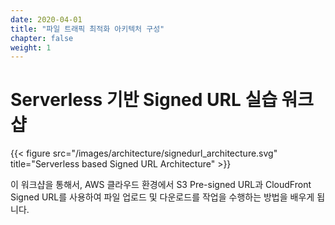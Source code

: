 ```yaml
---
date: 2020-04-01
title: "파일 트래픽 최적화 아키텍처 구성"
chapter: false
weight: 1
---
```


# Serverless 기반 Signed URL 실습 워크샵

{{< figure src="/images/architecture/signedurl_architecture.svg" title="Serverless based Signed URL Architecture" >}}

이 워크샵을 통해서, AWS 클라우드 환경에서 S3 Pre-signed URL과 CloudFront Signed URL를 사용하여 파일 업로드 및 다운로드를 작업을 수행하는 방법을 배우게 됩니다.
